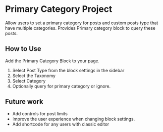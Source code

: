 # Primary Category Project

Allow users to set a primary category for posts and custom posts type that have multiple categories.
Provides Primary category block to query these posts.

## How to Use

Add the Primary Category Block to your page.
1. Select Post Type from the block settings in the sidebar
2. Select the Taxonomy
3. Select Category
4. Optionally query for primary category or ignore.


## Future work

- Add controls for post limits
- Improve the user experience when changing block settings.
- Add shortcode for any users with classic editor